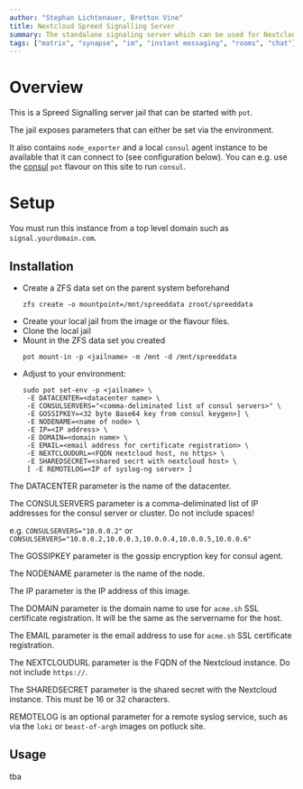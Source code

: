 ```yaml
---
author: "Stephan Lichtenauer, Bretton Vine"
title: Nextcloud Spreed Signalling Server
summary: The standalone signaling server which can be used for Nextcloud.
tags: ["matrix", "synapse", "im", "instant messaging", "rooms", "chat"]
---
```


# Overview

This is a Spreed Signalling server jail that can be started with ```pot```.

The jail exposes parameters that can either be set via the environment.

It also contains `node_exporter` and a local `consul` agent instance to be
available that it can connect to (see configuration below). You can e.g.
use the [consul](https://potluck.honeyguide.net/blog/consul/) `pot` flavour
on this site to run `consul`.

# Setup
You must run this instance from a top level domain such as `signal.yourdomain.com`.

## Installation

* Create a ZFS data set on the parent system beforehand
  ```
  zfs create -o mountpoint=/mnt/spreeddata zroot/spreeddata
  ```
* Create your local jail from the image or the flavour files.
* Clone the local jail
* Mount in the ZFS data set you created
  ```
  pot mount-in -p <jailname> -m /mnt -d /mnt/spreeddata
  ```
* Adjust to your environment:
  ```
  sudo pot set-env -p <jailname> \
   -E DATACENTER=<datacenter name> \
   -E CONSULSERVERS="<comma-deliminated list of consul servers>" \
   -E GOSSIPKEY=<32 byte Base64 key from consul keygen>] \
   -E NODENAME=<name of node> \
   -E IP=<IP address> \
   -E DOMAIN=<domain name> \
   -E EMAIL=<email address for certificate registration> \
   -E NEXTCLOUDURL=<FQDN nextcloud host, no https> \
   -E SHAREDSECRET=<shared secrt with nextcloud host> \
   [ -E REMOTELOG=<IP of syslog-ng server> ]
  ```

The DATACENTER parameter is the name of the datacenter.

The CONSULSERVERS parameter is a comma-deliminated list of IP addresses for the consul server or cluster. Do not include spaces!

e.g. ```CONSULSERVERS="10.0.0.2"``` or ```CONSULSERVERS="10.0.0.2,10.0.0.3,10.0.0.4,10.0.0.5,10.0.0.6"```

The GOSSIPKEY parameter is the gossip encryption key for consul agent.

The NODENAME parameter is the name of the node.

The IP parameter is the IP address of this image.

The DOMAIN parameter is the domain name to use for `acme.sh` SSL certificate registration. It will be the same as the servername for the host.

The EMAIL parameter is the email address to use for `acme.sh` SSL certificate registration.

The NEXTCLOUDURL parameter is the FQDN of the Nextcloud instance. Do not include `https://`.

The SHAREDSECRET parameter is the shared secret with the Nextcloud instance. This must be 16 or 32 characters.

REMOTELOG is an optional parameter for a remote syslog service, such as via the `loki` or `beast-of-argh` images on potluck site.

## Usage

tba